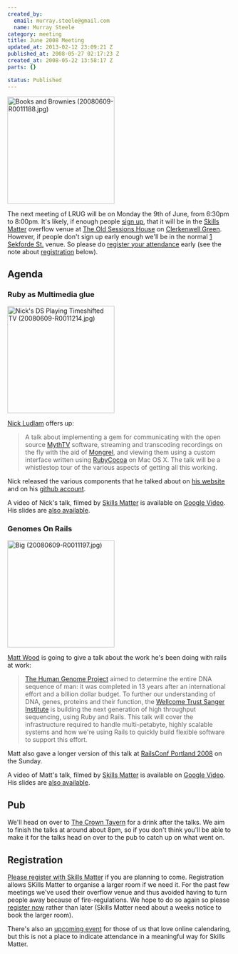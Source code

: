 ```yaml
--- 
created_by: 
  email: murray.steele@gmail.com
  name: Murray Steele
category: meeting
title: June 2008 Meeting
updated_at: 2013-02-12 23:09:21 Z
published_at: 2008-05-27 02:17:23 Z
created_at: 2008-05-22 13:58:17 Z
parts: {}

status: Published
---
```


<a href="http://www.flickr.com/photos/snowblink/2569082736/" title="Books and Brownies (20080609-R0011188.jpg) by snowblink, on Flickr"><img src="http://farm4.static.flickr.com/3050/2569082736_12dca99249_m.jpg" width="240" height="240" alt="Books and Brownies (20080609-R0011188.jpg)" /></a>

The next meeting of LRUG will be on Monday the 9th of June, from 6:30pm to 8:00pm.  It's likely, if enough people <a href="#registration">sign up</a>, that it will be in the [Skills Matter](http://www.skillsmatter.com/) overflow venue at [The Old Sessions House](http://www.sessionshouse.com/) on [Clerkenwell Green](http://tinyurl.com/2bjjzz).  However, if people don't sign up early enough we'll be in the normal [1 Sekforde St.](http://maps.google.co.uk/maps?f=q&hl=en&q=EC1R+0BE&layer=&ie=UTF8&z=16&om=1&iwloc=addr) venue.  So please do <a href="#registration">register your attendance</a> early (see the note about <a href="#jun08registration">registration</a> below).

Agenda
------

### Ruby as Multimedia glue

<a href="http://www.flickr.com/photos/snowblink/2574308698/" title="Nick's DS Playing Timeshifted TV (20080609-R0011214.jpg) by snowblink, on Flickr"><img src="http://farm4.static.flickr.com/3022/2574308698_9316b8f9a0_m.jpg" width="240" height="240" alt="Nick's DS Playing Timeshifted TV (20080609-R0011214.jpg)" /></a>

[Nick Ludlam](http://nick.recoil.org) offers up:

> A talk about implementing a gem for communicating with the open source [MythTV](http://www.mythtv.org/) software, 
> streaming and transcoding recordings on the fly with the aid of [Mongrel](http://mongrel.rubyforge.org/), and viewing them 
> using a custom interface written using [RubyCocoa](http://rubycocoa.sourceforge.net/) on Mac OS X.  The talk will 
> be a whistlestop tour of the various aspects of getting all this working.

Nick released the various components that he talked about on [his website](http://nick.recoil.org/code/) and on his [github account](http://github.com/nickludlam/).

A video of Nick's talk, filmed by [Skills Matter](http://skillsmatter.com/podcast/ajax-ria/ruby-as-multimedia-glue) is available on [Google Video](http://video.google.com/videoplay?docid=-8605443571082487158).  His slides are [also available](http://skillsmatter.com/custom/presentations/ruby-mythtv-talk.pdf).

### Genomes On Rails

<a href="http://www.flickr.com/photos/snowblink/2569085302/" title="Big (20080609-R0011197.jpg) by snowblink, on Flickr"><img src="http://farm4.static.flickr.com/3054/2569085302_447b926faa_m.jpg" width="240" height="240" alt="Big (20080609-R0011197.jpg)" /></a>

[Matt Wood](http://greenisgood.co.uk) is going to give a talk about the work he's been doing with rails at work:

> [The Human Genome Project](http://www.sanger.ac.uk/HGP/) aimed to determine the entire DNA sequence of man: 
> it was completed in 13 years after an international effort and a billion dollar budget. To further our understanding
> of DNA, genes, proteins and their function, the [Wellcome Trust Sanger Institute](http://sanger.ac.uk) 
> is building the next generation of high throughput sequencing, using Ruby and Rails. 
> This talk will cover the infrastructure required to handle multi-petabyte, highly scalable systems 
> and how we're using Rails to quickly build flexible software to support this effort.

Matt also gave a longer version of this talk at [RailsConf Portland 2008](http://en.oreilly.com/rails2008/public/schedule/detail/1846) on the Sunday.

A video of Matt's talk, filmed by [Skills Matter](http://skillsmatter.com/podcast/ajax-ria/genomes-on-rails) is available on [Google Video](http://video.google.com/videoplay?docid=-1098999428505936718).  His slides are [also available](http://skillsmatter.com/custom/presentations/genomesonrails.pdf).

Pub
---

We'll head on over to [The Crown Tavern](http://fancyapint.com/pubs/pub199.html) for a drink after the talks.  We aim to finish the talks at around about 8pm, so if you don't think you'll be able to make it for the talks head on over to the pub to catch up on what went on.

Registration <a name="jun08registration">&nbsp;</a>
---------------------------------------------------

[Please register with Skills Matter](http://skillsmatter.com/event/ajax-ria/lrug-meeting-ruby-as-multimedia-glue-genomes-on-rails) if you are planning to come.  Registration allows SKills Matter to organise a larger room if we need it.  For the past few meetings we've used their overflow venue and thus avoided having to turn people away because of fire-regulations.  We hope to do so again so please [register now](http://skillsmatter.com/event/ajax-ria/lrug-meeting-ruby-as-multimedia-glue-genomes-on-rails) rather than later (Skills Matter need about a weeks notice to book the larger room).  

There's also an [upcoming event](http://upcoming.yahoo.com/event/729493/) for those of us that love online calendaring, but this is not a place to indicate attendance in a meaningful way for Skills Matter.
